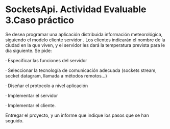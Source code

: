 # SocketsApi. Actividad Evaluable 3.Caso práctico

Se desea programar una aplicación distribuida información meteorológica, siguiendo el modelo cliente servidor . Los clientes indicarán el nombre de la ciudad en la que viven, y el servidor les dará la temperatura prevista para le día siguiente. Se pide:

  · Especificar las funciones del servidor
  
  · Seleccionar la tecnología de comunicación adecuada (sockets stream, socket datagram, llamada a métodos remotos...)
  
  · Diseñar el protocolo a nivel aplicación
  
  · Implementar el servidor
  
  · Implementar el cliente.
  
Entregar el proyecto, y un informe que indique los pasos que se han seguido.
